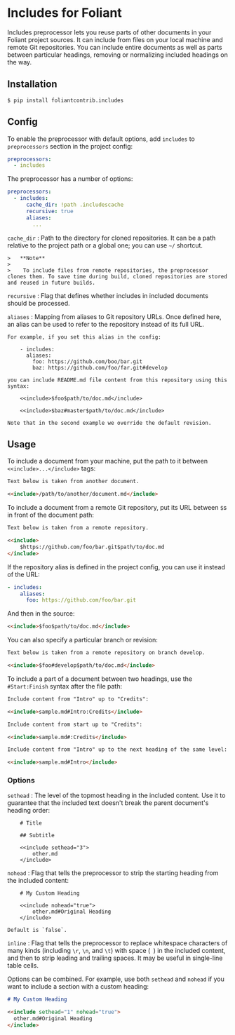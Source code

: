 # Includes for Foliant

Includes preprocessor lets you reuse parts of other documents in your Foliant project sources. It can include from files on your local machine and remote Git repositories. You can include entire documents as well as parts between particular headings, removing or normalizing included headings on the way.


## Installation

```shell
$ pip install foliantcontrib.includes
```


## Config

To enable the preprocessor with default options, add `includes` to `preprocessors` section in the project config:

```yaml
preprocessors:
  - includes
```

The preprocessor has a number of options:

```yaml
preprocessors:
  - includes:
      cache_dir: !path .includescache
      recursive: true
      aliases:
        ...
```

`cache_dir`
:   Path to the directory for cloned repositories. It can be a path relative to the project path or a global one; you can use `~/` shortcut.

    >   **Note**
    >
    >    To include files from remote repositories, the preprocessor clones them. To save time during build, cloned repositories are stored and reused in future builds.

`recursive`
:   Flag that defines whether includes in included documents should be processed.

`aliases`
:   Mapping from aliases to Git repository URLs. Once defined here, an alias can be used to refer to the repository instead of its full URL.

    For example, if you set this alias in the config:

        - includes:
          aliases:
            foo: https://github.com/boo/bar.git
            baz: https://github.com/foo/far.git#develop

    you can include README.md file content from this repository using this syntax:

        <<include>$foo$path/to/doc.md</include>

        <<include>$baz#master$path/to/doc.md</include> 

    Note that in the second example we override the default revision.

## Usage

To include a document from your machine, put the path to it between `<<include>...</include>` tags:

```markdown
Text below is taken from another document.

<<include>/path/to/another/document.md</include>
```

To include a document from a remote Git repository, put its URL between `$`s in front of the document path:

```markdown
Text below is taken from a remote repository.

<<include>
    $https://github.com/foo/bar.git$path/to/doc.md
</include>
```

If the repository alias is defined in the project config, you can use it instead of the URL:

```yaml
- includes:
    aliases:
      foo: https://github.com/foo/bar.git
```

And then in the source:

```markdown
<<include>$foo$path/to/doc.md</include>
```

You can also specify a particular branch or revision:

```markdown
Text below is taken from a remote repository on branch develop.

<<include>$foo#develop$path/to/doc.md</include>
```

To include a part of a document between two headings, use the `#Start:Finish` syntax after the file path:

```markdown
Include content from "Intro" up to "Credits":

<<include>sample.md#Intro:Credits</include>

Include content from start up to "Credits":

<<include>sample.md#:Credits</include>

Include content from "Intro" up to the next heading of the same level:

<<include>sample.md#Intro</include>
```


### Options

`sethead`
:   The level of the topmost heading in the included content. Use it to guarantee that the included text doesn't break the parent document's heading order:

        # Title

        ## Subtitle

        <<include sethead="3">
            other.md
        </include>

`nohead`
:   Flag that tells the preprocessor to strip the starting heading from the included content:

        # My Custom Heading

        <<include nohead="true">
            other.md#Original Heading
        </include>

    Default is `false`.

`inline`
:   Flag that tells the preprocessor to replace whitespace characters of many kinds (including `\r`, `\n`, and `\t`) with space (` `) in the included content, and then to strip leading and trailing spaces. It may be useful in single-line table cells.

Options can be combined. For example, use both `sethead` and `nohead` if you want to include a section with a custom heading:

```markdown
# My Custom Heading

<<include sethead="1" nohead="true">
  other.md#Original Heading
</include>
```
